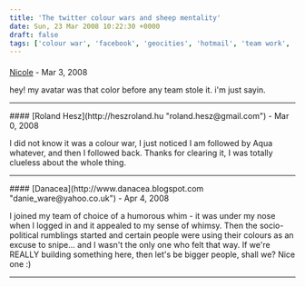 ```yaml
---
title: 'The twitter colour wars and sheep mentality'
date: Sun, 23 Mar 2008 10:22:30 +0000
draft: false
tags: ['colour war', 'facebook', 'geocities', 'hotmail', 'team work', 'twitter', 'twitter']
---
```



#### 
[Nicole](http://randomnicole.wordpress.com "randomnicole@gmail.com") - <time datetime="2008-03-26 22:22:41">Mar 3, 2008</time>

hey! my avatar was that color before any team stole it. i'm just sayin.
<hr />
#### 
[Roland Hesz](http://heszroland.hu "roland.hesz@gmail.com") - <time datetime="2008-03-23 12:53:26">Mar 0, 2008</time>

I did not know it was a colour war, I just noticed I am followed by Aqua whatever, and then I followed back. Thanks for clearing it, I was totally clueless about the whole thing.
<hr />
#### 
[Danacea](http://www.danacea.blogspot.com "danie_ware@yahoo.co.uk") - <time datetime="2008-04-03 13:45:51">Apr 4, 2008</time>

I joined my team of choice of a humorous whim - it was under my nose when I logged in and it appealed to my sense of whimsy. Then the socio-political rumblings started and certain people were using their colours as an excuse to snipe... and I wasn't the only one who felt that way. If we're REALLY building something here, then let's be bigger people, shall we? Nice one :)
<hr />
